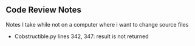 Code Review Notes
-----------------

Notes I take while not on a computer where i want to change source files


- Cobstructible.py lines 342, 347: result is not returned

    
